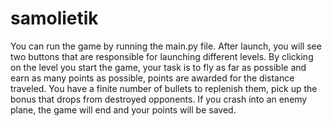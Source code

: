 # samolietik
You can run the game by running the main.py file.
After launch, you will see two buttons that are responsible for launching different levels.
By clicking on the level you start the game, your task is to fly as far as possible and earn as many points as possible, points are awarded for the distance traveled.
You have a finite number of bullets to replenish them, pick up the bonus that drops from destroyed opponents.
If you crash into an enemy plane, the game will end and your points will be saved.
